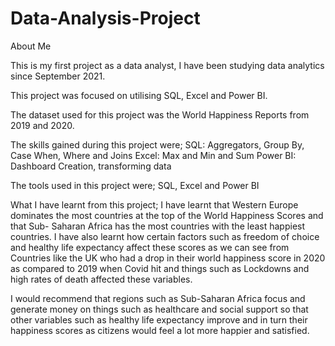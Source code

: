 # Data-Analysis-Project

About Me

This is my first project as a data analyst, I have been studying data analytics since September 2021. 

This project was focused on utilising SQL, Excel and Power BI. 

The dataset used for this project was the World Happiness Reports from 2019 and 2020. 

The skills gained during this project were;
SQL: Aggregators, Group By, Case When, Where and Joins
Excel: Max and Min and Sum
Power BI: Dashboard Creation, transforming data

The tools used in this project were;
SQL, Excel and Power BI 

What I have learnt from this project;
I have learnt that Western Europe dominates the most countries at the top of the World Happiness Scores and that Sub- Saharan Africa has the most countries with the least happiest countries. I have also learnt how certain factors such as freedom of choice and healthy life expectancy affect these scores as we can see from Countries like the UK who had a drop in their world happiness score in 2020 as compared to 2019 when Covid hit and things such as Lockdowns and high rates of death affected these variables. 

I would recommend that regions such as Sub-Saharan Africa focus and generate money on things such as healthcare and social support so that other variables such as healthy life expectancy improve and in turn their happiness scores as citizens would feel a lot more happier and satisfied. 
